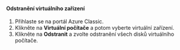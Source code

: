 #### <a name="to-delete-a-virtual-device"></a>Odstranění virtuálního zařízení

1. Přihlaste se na portál Azure Classic.
2. Klikněte na **Virtuální počítače** a potom vyberte virtuální zařízení.
3. Klikněte na **Odstranit** a zvolte odstranění všech disků virtuálního počítače.

